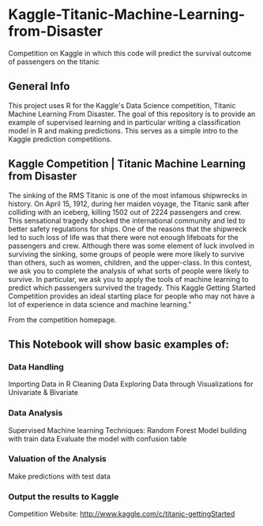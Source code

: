 # Kaggle-Titanic-Machine-Learning-from-Disaster
Competition on Kaggle in which this code will predict the survival outcome of passengers on the titanic

## General Info
This project uses R for the Kaggle's Data Science competition, Titanic Machine Learning From Disaster. The goal of this repository is to provide an example of supervised learning and in particular writing a classification model in R and making predictions. This serves as a simple intro to the Kaggle prediction competitions. 

## Kaggle Competition | Titanic Machine Learning from Disaster

The sinking of the RMS Titanic is one of the most infamous shipwrecks in history. On April 15, 1912, during her maiden voyage, the Titanic sank after colliding with an iceberg, killing 1502 out of 2224 passengers and crew. This sensational tragedy shocked the international community and led to better safety regulations for ships.
One of the reasons that the shipwreck led to such loss of life was that there were not enough lifeboats for the passengers and crew. Although there was some element of luck involved in surviving the sinking, some groups of people were more likely to survive than others, such as women, children, and the upper-class.
In this contest, we ask you to complete the analysis of what sorts of people were likely to survive. In particular, we ask you to apply the tools of machine learning to predict which passengers survived the tragedy.
This Kaggle Getting Started Competition provides an ideal starting place for people who may not have a lot of experience in data science and machine learning."

From the competition homepage.

## This Notebook will show basic examples of: 

### Data Handling
Importing Data in R
Cleaning Data
Exploring Data through Visualizations for Univariate & Bivariate 

### Data Analysis
Supervised Machine learning Techniques:
Random Forest Model building with train data
Evaluate the model with confusion table

### Valuation of the Analysis
Make predictions with test data

### Output the results to Kaggle

Competition Website: http://www.kaggle.com/c/titanic-gettingStarted

